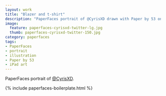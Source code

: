 ```yaml
---
layout: work
title: "Blazer and t-shirt"
description: "PaperFaces portrait of @CyrisXD drawn with Paper by 53 on an iPad."
image: 
  feature: paperfaces-cyrisxd-twitter-lg.jpg
  thumb: paperfaces-cyrisxd-twitter-150.jpg
category: paperfaces
tags: 
- PaperFaces
- portrait
- illustration
- Paper by 53
- iPad art
---
```


PaperFaces portrait of [@CyrisXD](http://twitter.com/CyrisXD).

{% include paperfaces-boilerplate.html %}